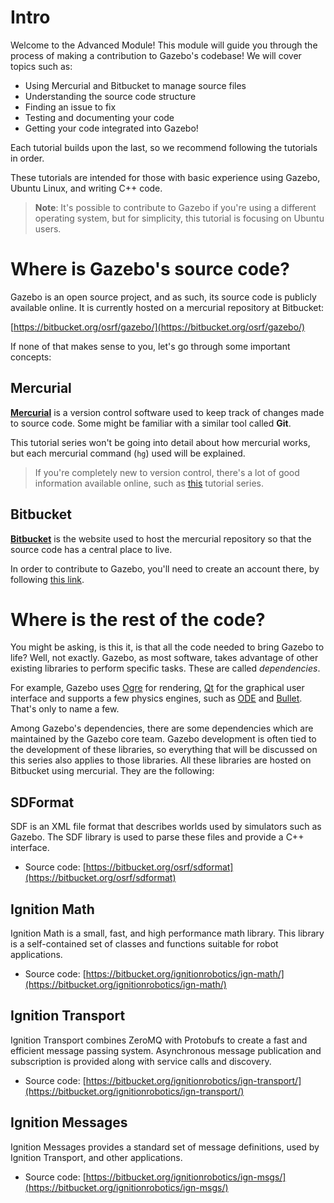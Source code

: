 # Intro

Welcome to the Advanced Module! This module will guide you through the
process of making a contribution to Gazebo's codebase! We will cover
topics such as:

* Using Mercurial and Bitbucket to manage source files
* Understanding the source code structure
* Finding an issue to fix
* Testing and documenting your code
* Getting your code integrated into Gazebo!

Each tutorial builds upon the last, so we recommend following the tutorials in order.

These tutorials are intended for those with basic experience using Gazebo,
Ubuntu Linux, and writing C++ code.

> **Note**: It's possible to contribute to Gazebo if you're using a different
operating system, but for simplicity, this tutorial is focusing on Ubuntu users.

# Where is Gazebo's source code?

Gazebo is an open source project, and as such, its source code is publicly
available online. It is currently hosted on a mercurial repository at Bitbucket:

[https://bitbucket.org/osrf/gazebo/](https://bitbucket.org/osrf/gazebo/)

If none of that makes sense to you, let's go through some important concepts:

## Mercurial

[**Mercurial**](https://www.mercurial-scm.org/) is a version control software used to
keep track of changes made to source code. Some might be familiar with a similar
tool called **Git**.

This tutorial series won't be going into detail about how mercurial works, but
each mercurial command (`hg`) used will be explained.

> If you're completely new to version control, there's a lot of good information
available online, such as [this](https://www.youtube.com/watch?v=idd2fmPRRlU)
tutorial series.

## Bitbucket

[**Bitbucket**](https://bitbucket.org) is the website used to host the mercurial
repository so that the source code has a central place to live.

In order to contribute to Gazebo, you'll need to create an account there, by
following [this link](https://bitbucket.org/account/signup/).

# Where is the rest of the code?

You might be asking, is this it, is that all the code needed to bring Gazebo
to life? Well, not exactly. Gazebo, as most software, takes advantage of other
existing libraries to perform specific tasks. These are called _dependencies_.

For example, Gazebo uses [Ogre](http://www.ogre3d.org/) for rendering,
[Qt](https://www.qt.io/) for the graphical user interface and supports a few
physics engines, such as [ODE](http://www.ode.org/) and
[Bullet](http://bulletphysics.org/wordpress/). That's only to name a few.

Among Gazebo's dependencies, there are some dependencies which are maintained
by the Gazebo core team. Gazebo development is often tied to the development of
these libraries, so everything that will be discussed on this series also
applies to those libraries. All these libraries are hosted on Bitbucket using
mercurial. They are the following:

## SDFormat

SDF is an XML file format that describes worlds used by simulators
such as Gazebo. The SDF library is used to parse these files and provide a
C++ interface.

* Source code: [https://bitbucket.org/osrf/sdformat](https://bitbucket.org/osrf/sdformat)

## Ignition Math

Ignition Math is a small, fast, and high performance math library. This library
is a self-contained set of classes and functions suitable for robot applications.

* Source code: [https://bitbucket.org/ignitionrobotics/ign-math/](https://bitbucket.org/ignitionrobotics/ign-math/)

## Ignition Transport

Ignition Transport combines ZeroMQ with Protobufs to create a fast and
efficient message passing system. Asynchronous message publication and
subscription is provided along with service calls and discovery.

* Source code: [https://bitbucket.org/ignitionrobotics/ign-transport/](https://bitbucket.org/ignitionrobotics/ign-transport/)

## Ignition Messages

Ignition Messages provides a standard set of message definitions, used by
Ignition Transport, and other applications.

* Source code: [https://bitbucket.org/ignitionrobotics/ign-msgs/](https://bitbucket.org/ignitionrobotics/ign-msgs/)

